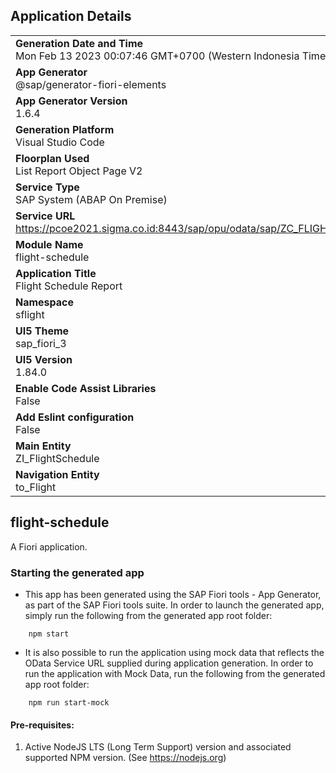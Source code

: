 ## Application Details
|               |
| ------------- |
|**Generation Date and Time**<br>Mon Feb 13 2023 00:07:46 GMT+0700 (Western Indonesia Time)|
|**App Generator**<br>@sap/generator-fiori-elements|
|**App Generator Version**<br>1.6.4|
|**Generation Platform**<br>Visual Studio Code|
|**Floorplan Used**<br>List Report Object Page V2|
|**Service Type**<br>SAP System (ABAP On Premise)|
|**Service URL**<br>https://pcoe2021.sigma.co.id:8443/sap/opu/odata/sap/ZC_FLIGHTSCHEDULE_CDS
|**Module Name**<br>flight-schedule|
|**Application Title**<br>Flight Schedule Report|
|**Namespace**<br>sflight|
|**UI5 Theme**<br>sap_fiori_3|
|**UI5 Version**<br>1.84.0|
|**Enable Code Assist Libraries**<br>False|
|**Add Eslint configuration**<br>False|
|**Main Entity**<br>ZI_FlightSchedule|
|**Navigation Entity**<br>to_Flight|

## flight-schedule

A Fiori application.

### Starting the generated app

-   This app has been generated using the SAP Fiori tools - App Generator, as part of the SAP Fiori tools suite.  In order to launch the generated app, simply run the following from the generated app root folder:

```
    npm start
```

- It is also possible to run the application using mock data that reflects the OData Service URL supplied during application generation.  In order to run the application with Mock Data, run the following from the generated app root folder:

```
    npm run start-mock
```

#### Pre-requisites:

1. Active NodeJS LTS (Long Term Support) version and associated supported NPM version.  (See https://nodejs.org)


